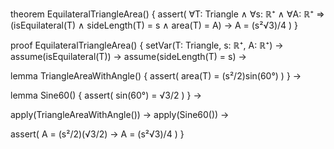 theorem EquilateralTriangleArea() {
  assert(
    ∀T: Triangle ∧ ∀s: ℝ⁺ ∧ ∀A: ℝ⁺ ⇒
    (isEquilateral(T) ∧ 
     sideLength(T) = s ∧
     area(T) = A) →
    A = (s²√3)/4
  )
}

proof EquilateralTriangleArea() {
  setVar(T: Triangle, s: ℝ⁺, A: ℝ⁺) →
  assume(isEquilateral(T)) →
  assume(sideLength(T) = s) →
  
  lemma TriangleAreaWithAngle() {
    assert(
      area(T) = (s²/2)sin(60°)
    )
  } →
  
  lemma Sine60() {
    assert(
      sin(60°) = √3/2
    )
  } →
  
  apply(TriangleAreaWithAngle()) →
  apply(Sine60()) →
  
  assert(
    A = (s²/2)(√3/2) →
    A = (s²√3)/4
  )
}